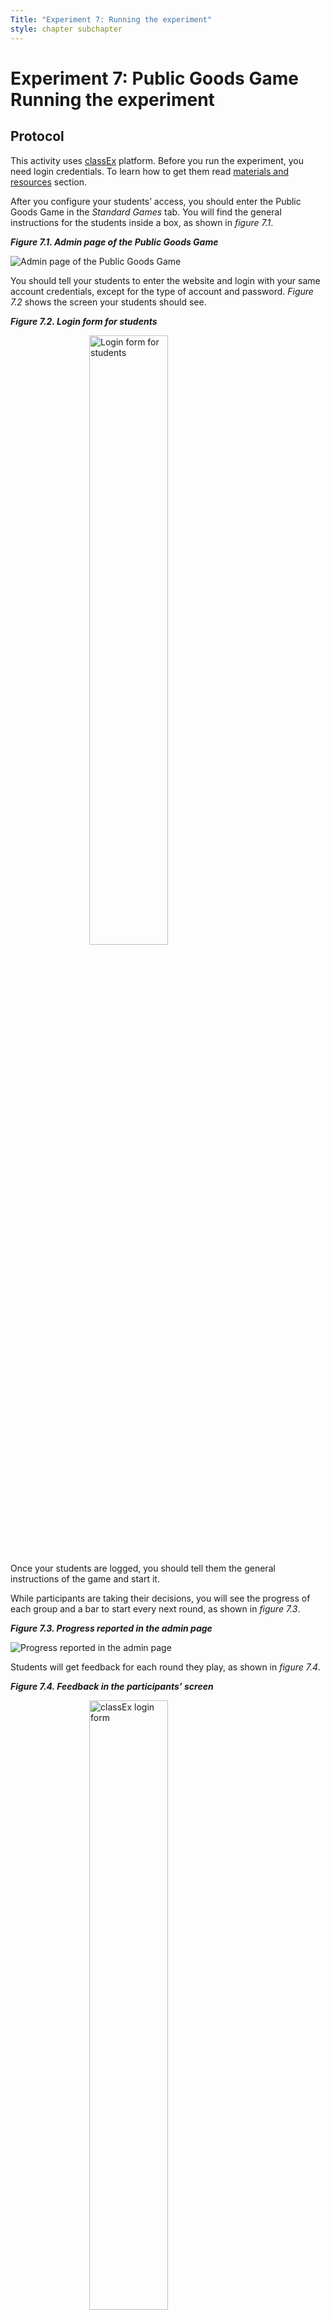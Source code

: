 ```yaml
---
Title: "Experiment 7: Running the experiment"
style: chapter subchapter
---
```


# **Experiment 7: Public Goods Game** Running the experiment

## Protocol

This activity uses [classEx](https://classex.de/) platform. Before you run the experiment, you need login credentials. To learn how to get them read [materials and resources](07-03.html) section.

After you configure your students’ access, you should enter the Public Goods Game in the *Standard Games* tab. You will find the general instructions for the students inside a box, as shown in *figure 7.1*.

_**Figure 7.1. Admin page of the Public Goods Game**_

![Admin page of the Public Goods Game](../book/images/web/publicGoods1.PNG)

You should tell your students to enter the website and login with your same account credentials, except for the type of account and password. *Figure 7.2* shows the screen your students should see.

_**Figure 7.2. Login form for students**_

<img alt="Login form for students" style="width: 50%;display: block;margin-left: auto;margin-right: auto;"  src="http://localhost:5000/book/images/web/publicGoods2.PNG">

Once your students are logged, you should tell them the general instructions of the game and start it.

While participants are taking their decisions, you will see the progress of each group and a bar to start every next round, as shown in *figure 7.3*.

_**Figure 7.3. Progress reported in the admin page**_

![Progress reported in the admin page](../book/images/web/publicGoods7.PNG)

Students will get feedback for each round they play, as shown in *figure 7.4*.

_**Figure 7.4. Feedback in the participants’ screen**_

<img alt="classEx login form" style="width: 50%;display: block;margin-left: auto;margin-right: auto;"  src="http://localhost:5000/book/images/web/publicGoods8.PNG">

Once the rounds are finished, you may discuss the results with your students.


## Class discussion

You will get an immediate summary of the results in a graph calculated automatically by classEx platform, as you will see in *figure 7.5*.

_**Figure 7.5. Summary graph after the experiment**_

![ Summary graph after the experiment](../book/images/web/publicGoods9.PNG)

It will display the aggregate contributions through time for each participant group. You should present this graph to your students and observe the general tendency. ¿Is it constant? ¿Does it decrease?

The next questions are suggested to trigger discussion:

* Which situations in real life may be similar to the game you just played? Are contributions to public goods repeated in time? How is this situation different to those proposed?

* Who of you reduced contributions after rounds passed? Would you tell us why? *(Try to relate their answer to an economic mechanism. For instance, if the student saw no contribution in the group, this would be similar to not having incentives to give more than others.)*

* Did any of you increase contributions? Why?

* Hypothetical situation: Imagine our local government asks you to contribute to a children’s library in our city. You know you won’t use it because of the books it will save. Would you contribute? Why? *(Use this situation to discuss about altruistic preferences.)*

* Would this context change the results of today’s activity? How would it be different? 

* Games theory predicts there is a dominant strategy of not contribution? How would you change the models to consider what we just discussed? Would you say the models predict rather well our results? For example, consider the tendency. Does it seem to converge to theory? How does your mental process in this game diverge from your mental process resolving a theoretical exercise? Does it matter?

> [Materials and resources](07-03.html)
> {:.button}
{:.buttons}
<br/>